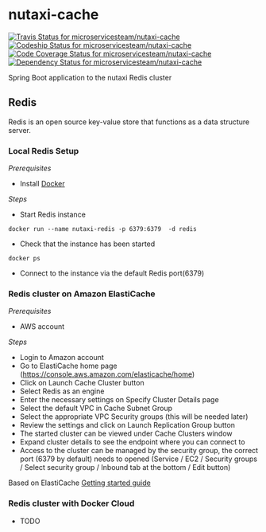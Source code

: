 # nutaxi-cache

[![Travis Status for microservicesteam/nutaxi-cache](https://travis-ci.org/microservicesteam/nutaxi-cache.svg?branch=master)](https://travis-ci.org/microservicesteam/nutaxi-cache) [![Codeship Status for microservicesteam/nutaxi-cache](https://codeship.com/projects/4b8004c0-2b53-0134-d199-667bd7267f75/status?branch=master)](https://codeship.com/projects/163122)  [![Code Coverage Status for microservicesteam/nutaxi-cache](https://codecov.io/gh/microservicesteam/nutaxi-cache/branch/master/graph/badge.svg)](https://codecov.io/gh/microservicesteam/nutaxi-cache) [![Dependency Status for microservicesteam/nutaxi-cache](https://www.versioneye.com/user/projects/57a23a446dfe560010af0b3c/badge.svg?style=flat-square)](https://www.versioneye.com/user/projects/57a23a446dfe560010af0b3c)

Spring Boot application to the nutaxi Redis cluster


## Redis

Redis is an open source key-value store that functions as a data structure server.

### Local Redis Setup

*Prerequisites*

* Install [Docker](https://docs.docker.com/engine/installation/)

*Steps*

* Start Redis instance

```
docker run --name nutaxi-redis -p 6379:6379  -d redis
```

* Check that the instance has been started

```
docker ps

```

* Connect to the instance via the default Redis port(6379)

### Redis cluster on Amazon ElastiCache

*Prerequisites*

* AWS account

*Steps*

* Login to Amazon account
* Go to ElastiCache home page (https://console.aws.amazon.com/elasticache/home)
* Click on Launch Cache Cluster button
* Select Redis as an engine
* Enter the necessary settings on Specify Cluster Details page
* Select the default VPC in Cache Subnet Group
* Select the appropriate VPC Security groups (this will be needed later)
* Review the settings and click on Launch Replication Group button
* The started cluster can be viewed under Cache Clusters window
* Expand cluster details to see the endpoint where you can connect to
* Access to the cluster can be managed by the security group, the correct port (6379 by default) needs to opened (Service / EC2 / Security groups / Select security group / Inbound tab at the bottom / Edit button)

Based on ElastiCache [Getting started guide](http://docs.aws.amazon.com/AmazonElastiCache/latest/UserGuide/GettingStarted.html)

### Redis cluster with Docker Cloud

* TODO
